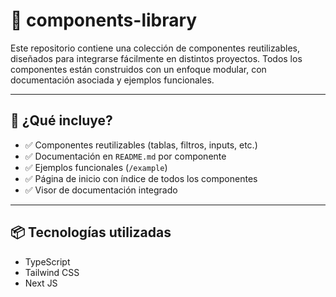# 🧱 components-library

Este repositorio contiene una colección de componentes reutilizables, diseñados para integrarse fácilmente en distintos proyectos. Todos los componentes están construidos con un enfoque modular, con documentación asociada y ejemplos funcionales.

---

## 🚀 ¿Qué incluye?

- ✅ Componentes reutilizables (tablas, filtros, inputs, etc.)
- ✅ Documentación en `README.md` por componente
- ✅ Ejemplos funcionales (`/example`)
- ✅ Página de inicio con índice de todos los componentes
- ✅ Visor de documentación integrado

---

## 📦 Tecnologías utilizadas

- TypeScript
- Tailwind CSS
- Next JS
